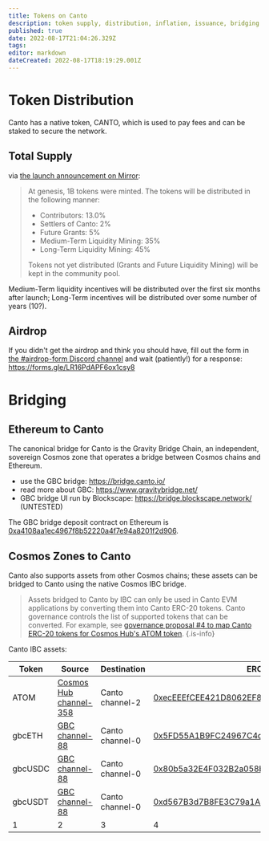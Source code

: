 ```yaml
---
title: Tokens on Canto
description: token supply, distribution, inflation, issuance, bridging
published: true
date: 2022-08-17T21:04:26.329Z
tags: 
editor: markdown
dateCreated: 2022-08-17T18:19:29.001Z
---
```





# Token Distribution

Canto has a native token, CANTO, which is used to pay fees and can be staked to secure the network.

## Total Supply

via [the launch announcement on Mirror](https://mirror.xyz/0x4CeD9817cAD891aEFfbF5Fb7DcB6f3c6aEBd4228/6UtxzGXsyCt6onAZjqwinAlQXhmq41Ow9o5SvPRkNKo):

>At genesis, 1B tokens were minted. The tokens will be distributed in the following manner:
> - Contributors: 13.0%
> - Settlers of Canto: 2%
> - Future Grants: 5%
> - Medium-Term Liquidity Mining: 35%
> - Long-Term Liquidity Mining: 45%
>
> Tokens not yet distributed (Grants and Future Liquidity Mining) will be kept in the 
> community pool.

Medium-Term liquidity incentives will be distributed over the first six months after launch; Long-Term incentives will be distributed over some number of years (10?).

## Airdrop

If you didn't get the airdrop and think you should have, fill out the form in [the #airdrop-form Discord channel](https://discord.com/channels/993968517906960445/1009274306133508147) and wait (patiently!) for a response: https://forms.gle/LR16PdAPF6ox1csy8


# Bridging
## Ethereum to Canto

The canonical bridge for Canto is the Gravity Bridge Chain, an independent, sovereign Cosmos zone that operates a bridge between Cosmos chains and Ethereum.

- use the GBC bridge: https://bridge.canto.io/
- read more about GBC: https://www.gravitybridge.net/
- GBC bridge UI run by Blockscape: https://bridge.blockscape.network/ (UNTESTED)

The GBC bridge deposit contract on Ethereum is [0xa4108aa1ec4967f8b52220a4f7e94a8201f2d906](https://etherscan.io/address/0xa4108aa1ec4967f8b52220a4f7e94a8201f2d906).

## Cosmos Zones to Canto

Canto also supports assets from other Cosmos chains; these assets can be bridged to Canto using the native Cosmos IBC bridge.

> Assets bridged to Canto by IBC can only be used in Canto EVM applications by converting them into Canto ERC-20 tokens.  Canto governance controls the list of supported tokens that can be converted.  For example, see [governance proposal #4 to map Canto ERC-20 tokens for Cosmos Hub's ATOM token](https://governance.canto.io/).
{.is-info}

Canto IBC assets:

| Token | Source | Destination | ERC-20 |
|---|---|---|---|
| ATOM | [Cosmos Hub channel-358](https://www.mintscan.io/cosmos/relayers/channel-358) | Canto channel-2 |  [0xecEEEfCEE421D8062EF8d6b4D814efe4dc898265](https://evm.explorer.canto.io/token/0xecEEEfCEE421D8062EF8d6b4D814efe4dc898265/) |
| gbcETH  | [GBC channel-88](https://www.mintscan.io/gravity-bridge/relayers/channel-88) | Canto channel-0 |  [0x5FD55A1B9FC24967C4dB09C513C3BA0DFa7FF687](https://evm.explorer.canto.io/token/0x5FD55A1B9FC24967C4dB09C513C3BA0DFa7FF687/) |
| gbcUSDC | [GBC channel-88](https://www.mintscan.io/gravity-bridge/relayers/channel-88) | Canto channel-0 | [0x80b5a32E4F032B2a058b4F29EC95EEfEEB87aDcd](https://evm.explorer.canto.io/token/0x80b5a32E4F032B2a058b4F29EC95EEfEEB87aDcd/) |
| gbcUSDT | [GBC channel-88](https://www.mintscan.io/gravity-bridge/relayers/channel-88) | Canto channel-0 | [0xd567B3d7B8FE3C79a1AD8dA978812cfC4Fa05e75](https://evm.explorer.canto.io/token/0xd567B3d7B8FE3C79a1AD8dA978812cfC4Fa05e75/)  |
| 1 | 2 | 3 | 4 |


